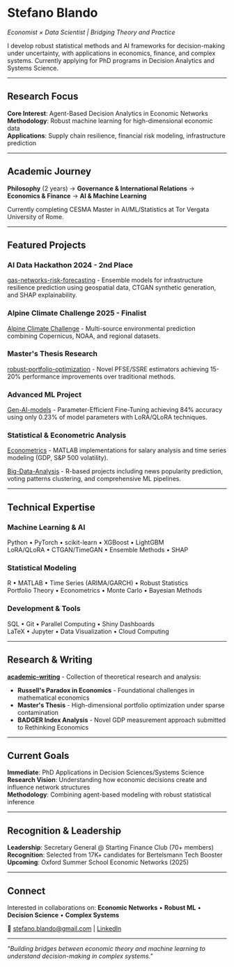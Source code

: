 # Stefano Blando

*Economist × Data Scientist | Bridging Theory and Practice*

I develop robust statistical methods and AI frameworks for decision-making under uncertainty, with applications in economics, finance, and complex systems. Currently applying for PhD programs in Decision Analytics and Systems Science.

---

## Research Focus

**Core Interest**: Agent-Based Decision Analytics in Economic Networks  
**Methodology**: Robust machine learning for high-dimensional economic data  
**Applications**: Supply chain resilience, financial risk modeling, infrastructure prediction  

---

## Academic Journey

**Philosophy** (2 years) → **Governance & International Relations** → **Economics & Finance** → **AI & Machine Learning**

Currently completing CESMA Master in AI/ML/Statistics at Tor Vergata University of Rome.

---

## Featured Projects

### **AI Data Hackathon 2024 - 2nd Place**
[gas-networks-risk-forecasting](./gas-networks-risk-forecasting) - Ensemble models for infrastructure resilience prediction using geospatial data, CTGAN synthetic generation, and SHAP explainability.

### **Alpine Climate Challenge 2025 - Finalist**  
[Alpine Climate Challenge](./alpine-climate-challenge) - Multi-source environmental prediction combining Copernicus, NOAA, and regional datasets.

### **Master's Thesis Research**
[robust-portfolio-optimization](./robust-portfolio-optimization) - Novel PFSE/SSRE estimators achieving 15-20% performance improvements over traditional methods.

### **Advanced ML Project**
[Gen-AI-models](./Gen-AI-models) - Parameter-Efficient Fine-Tuning achieving 84% accuracy using only 0.23% of model parameters with LoRA/QLoRA techniques.

### **Statistical & Econometric Analysis**
[Econometrics](./Econometrics) - MATLAB implementations for salary analysis and time series modeling (GDP, S&P 500 volatility).

[Big-Data-Analysis](./Big-Data-Analysis) - R-based projects including news popularity prediction, voting patterns clustering, and comprehensive ML pipelines.

---

## Technical Expertise

### **Machine Learning & AI**
Python • PyTorch • scikit-learn • XGBoost • LightGBM  
LoRA/QLoRA • CTGAN/TimeGAN • Ensemble Methods • SHAP

### **Statistical Modeling**
R • MATLAB • Time Series (ARIMA/GARCH) • Robust Statistics  
Portfolio Theory • Econometrics • Monte Carlo • Bayesian Methods

### **Development & Tools**
SQL • Git • Parallel Computing • Shiny Dashboards  
LaTeX • Jupyter • Data Visualization • Cloud Computing

---

## Research & Writing

**[academic-writing](./academic-writing)** - Collection of theoretical research and analysis:
- **Russell's Paradox in Economics** - Foundational challenges in mathematical economics
- **Master's Thesis** - High-dimensional portfolio optimization under sparse contamination  
- **BADGER Index Analysis** - Novel GDP measurement approach submitted to Rethinking Economics

---

## Current Goals

**Immediate**: PhD Applications in Decision Sciences/Systems Science  
**Research Vision**: Understanding how economic decisions create and influence network structures  
**Methodology**: Combining agent-based modeling with robust statistical inference  

---

## Recognition & Leadership

**Leadership**: Secretary General @ Starting Finance Club (70+ members)  
**Recognition**: Selected from 17K+ candidates for Bertelsmann Tech Booster  
**Upcoming**: Oxford Summer School Economic Networks (2025)  

---

## Connect

Interested in collaborations on:
**Economic Networks** • **Robust ML** • **Decision Science** • **Complex Systems**

📧 stefano.blando@gmail.com | [LinkedIn](https://www.linkedin.com/in/stefano-blando/)

---

*"Building bridges between economic theory and machine learning to understand decision-making in complex systems."*
